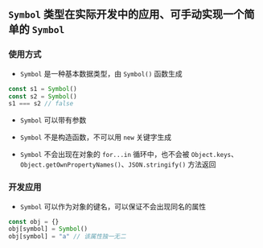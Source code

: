 ## `Symbol` 类型在实际开发中的应用、可手动实现一个简单的 `Symbol`


### 使用方式

- `Symbol` 是一种基本数据类型，由 `Symbol()` 函数生成

```js
const s1 = Symbol()
const s2 = Symbol()
s1 === s2 // false
```

- `Symbol` 可以带有参数

- `Symbol` 不是构造函数，不可以用 `new` 关键字生成

- `Symbol` 不会出现在对象的 `for...in` 循环中，也不会被 `Object.keys`、`Object.getOwnPropertyNames()`、`JSON.stringify()` 方法返回


### 开发应用

- `Symbol` 可以作为对象的键名，可以保证不会出现同名的属性

```js
const obj = {}
obj[symbol] = Symbol()
obj[symbol] = "a" // 该属性独一无二
```